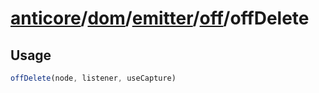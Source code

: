 # [anticore](../../../../../../#reference)/[dom](../../../#reference)/[emitter](../../#reference)/[off](../#reference)/<a name="reference">offDelete</a>

## Usage

```js
offDelete(node, listener, useCapture)
```